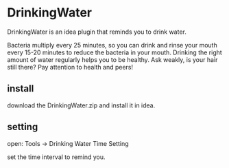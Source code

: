 # DrinkingWater
DrinkingWater is an idea plugin that reminds you to drink water.

Bacteria multiply every 25 minutes, 
so you can drink and rinse your mouth every 15-20 minutes to reduce the bacteria in your mouth. 
Drinking the right amount of water regularly helps you to be healthy. 
Ask weakly, is your hair still there? Pay attention to health and peers!

## install

download the DrinkingWater.zip and install it in idea.

## setting

open: Tools -> Drinking Water Time Setting

set the time interval to remind you.
